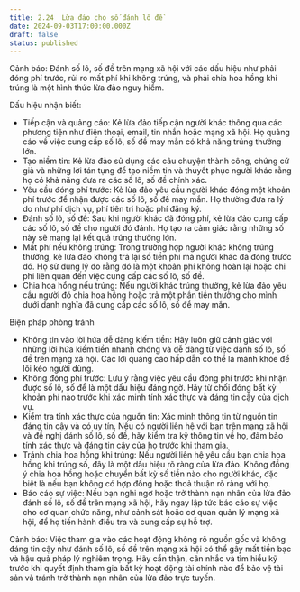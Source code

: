 ```yaml
---
title: 2.24  Lừa đảo cho số đánh lô đề
date: 2024-09-03T17:00:00.000Z
draft: false
status: published
---
```


Cảnh báo: Đánh số lô, số đề trên mạng xã hội với các dấu hiệu như phải đóng phí trước, rủi ro mất phí khi không trúng, và phải chia hoa hồng khi trúng là một hình thức lừa đảo nguy hiểm. 

Dấu hiệu nhận biết:

* Tiếp cận và quảng cáo: Kẻ lừa đảo tiếp cận người khác thông qua các phương tiện như điện thoại, email, tin nhắn hoặc mạng xã hội. Họ quảng cáo về việc cung cấp số lô, số đề may mắn có khả năng trúng thưởng lớn.
* Tạo niềm tin: Kẻ lừa đảo sử dụng các câu chuyện thành công, chứng cứ giả và những lời tán tụng để tạo niềm tin và thuyết phục người khác rằng họ có khả năng đưa ra các số lô, số đề chính xác.
* Yêu cầu đóng phí trước: Kẻ lừa đảo yêu cầu người khác đóng một khoản phí trước để nhận được các số lô, số đề may mắn. Họ thường đưa ra lý do như phí dịch vụ, phí tiên tri hoặc phí đăng ký.
* Đánh số lô, số đề: Sau khi người khác đã đóng phí, kẻ lừa đảo cung cấp các số lô, số đề cho người đó đánh. Họ tạo ra cảm giác rằng những số này sẽ mang lại kết quả trúng thưởng lớn.
* Mất phí nếu không trúng: Trong trường hợp người khác không trúng thưởng, kẻ lừa đảo không trả lại số tiền phí mà người khác đã đóng trước đó. Họ sử dụng lý do rằng đó là một khoản phí không hoàn lại hoặc chi phí liên quan đến việc cung cấp các số lô, số đề.
* Chia hoa hồng nếu trúng: Nếu người khác trúng thưởng, kẻ lừa đảo yêu cầu người đó chia hoa hồng hoặc trả một phần tiền thưởng cho mình dưới danh nghĩa đã cung cấp các số lô, số đề may mắn.

Biện pháp phòng tránh

* Không tin vào lời hứa dễ dàng kiếm tiền: Hãy luôn giữ cảnh giác với những lời hứa kiếm tiền nhanh chóng và dễ dàng từ việc đánh số lô, số đề trên mạng xã hội. Các lời quảng cáo hấp dẫn có thể là mánh khóe để lôi kéo người dùng. 
* Không đóng phí trước: Lưu ý rằng việc yêu cầu đóng phí trước khi nhận được số lô, số đề là một dấu hiệu đáng ngờ. Hãy từ chối đóng bất kỳ khoản phí nào trước khi xác minh tính xác thực và đáng tin cậy của dịch vụ. 
* Kiểm tra tính xác thực của nguồn tin: Xác minh thông tin từ nguồn tin đáng tin cậy và có uy tín. Nếu có người liên hệ với bạn trên mạng xã hội và đề nghị đánh số lô, số đề, hãy kiểm tra kỹ thông tin về họ, đảm bảo tính xác thực và đáng tin cậy của họ trước khi tham gia. 
* Tránh chia hoa hồng khi trúng: Nếu người liên hệ yêu cầu bạn chia hoa hồng khi trúng số, đây là một dấu hiệu rõ ràng của lừa đảo. Không đồng ý chia hoa hồng hoặc chuyển bất kỳ số tiền nào cho người khác, đặc biệt là nếu bạn không có hợp đồng hoặc thoả thuận rõ ràng với họ. 
* Báo cáo sự việc: Nếu bạn nghi ngờ hoặc trở thành nạn nhân của lừa đảo đánh số lô, số đề trên mạng xã hội, hãy ngay lập tức báo cáo sự việc cho cơ quan chức năng, như cảnh sát hoặc cơ quan quản lý mạng xã hội, để họ tiến hành điều tra và cung cấp sự hỗ trợ.

 Cảnh báo: Việc tham gia vào các hoạt động không rõ nguồn gốc và không đáng tin cậy như đánh số lô, số đề trên mạng xã hội có thể gây mất tiền bạc và hậu quả pháp lý nghiêm trọng. Hãy cẩn thận, cân nhắc và tìm hiểu kỹ trước khi quyết định tham gia bất kỳ hoạt động tài chính nào để bảo vệ tài sản và tránh trở thành nạn nhân của lừa đảo trực tuyến.

